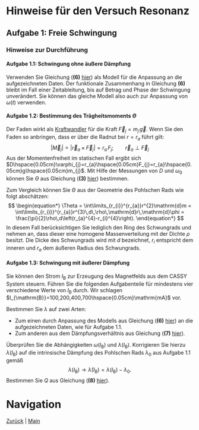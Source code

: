 # Hinweise für den Versuch Resonanz

## Aufgabe 1: Freie Schwingung

###  Hinweise zur Durchführung

#### Aufgabe 1.1: Schwingung ohne äußere Dämpfung

Verwenden Sie Gleichung (**(6)** [hier](https://git.scc.kit.edu/etp-lehre/p1-for-students/-/blob/main/Resonanz/doc/Hinweise-Aufgabe-1.md)) als Modell für die Anpassung an die aufgezeichneten Daten. Der funktionale Zusammenhang in Gleichung **(6)** bleibt im Fall einer Zeitableitung, bis auf Betrag und Phase der Schwingung unverändert. Sie können das gleiche Modell also auch zur Anpassung von $\omega(t)$ verwenden.

#### Aufgabe 1.2: Bestimmung des Trägheitsmoments $\Theta$

Der Faden wirkt als [Kraftwandler](https://de.wikipedia.org/wiki/Kraftwandler) für die Kraft $\vec{F}_{j}=m_{j}\,\vec{g}$. Wenn Sie den Faden so anbringen, dass er über die Radnut bei $r=r_{a}$ führt gilt: 
$$
\begin{equation*}
\left|\vec{M}_{j}\right|=\left|\vec{r}_{a}\times\vec{F}_{j}\right| = r_{a}\,F_{j}; \qquad \vec{r}_{a}\perp\vec{F}_{j}
\end{equation*}
$$
Aus der Momentenfreiheit im statischen Fall ergibt sich $D\hspace{0.05cm}\varphi_{j}=r_{a}\hspace{0.05cm}F_{j}=r_{a}\hspace{0.05cm}g\hspace{0.05cm}m_{j}$.  Mit Hilfe der Messungen von $D$ und $\omega_{0}$ können Sie $\Theta$ aus Gleichung (**(3)** [hier](https://git.scc.kit.edu/etp-lehre/p1-for-students/-/blob/main/Resonanz/doc/Hinweise-Aufgabe-1.md)) bestimmen.

Zum Vergleich können Sie $\Theta$ aus der Geometrie des Pohlschen Rads wie folgt abschätzen:
$$
\begin{equation*}
\Theta = \int\limits_{r_{i}}^{r_{a}}r^{2}\mathrm{d}m = \int\limits_{r_{i}}^{r_{a}}r^{3}\,d\,\rho\,\mathrm{d}r\,\mathrm{d}\phi = \frac{\pi}{2}\rho\,d\left(r_{a}^{4}-r_{i}^{4}\right).
\end{equation*}
$$
In diesem Fall berücksichtigen Sie lediglich den Ring des Schwungrads und nehmen an, dass dieser eine homogene Massenverteilung mit der Dichte $\rho$ besitzt. Die Dicke des Schwungrads wird mit $d$ bezeichnet, $r_{i}$ entspricht dem inneren und $r_{a}$ dem äußeren Radius des Schwungrads.

#### Aufgabe 1.3: Schwingung mit äußerer Dämpfung

Sie können den Strom $I_{\mathrm{B}}$ zur Erzeugung des Magnetfelds aus dem CASSY System steuern. Führen Sie die folgenden Aufgabenteile für mindestens vier verschiedene Werte von $I_{\mathrm{B}}$ durch. Wir schlagen $I_{\mathrm{B}}=100,200,400,700\hspace{0.05cm}\mathrm{mA}$ vor. 

Bestimmen Sie $\lambda$ auf zwei Arten: 

- Zum einen durch Anpassung des Modells aus Gleichung (**(6)** [hier](https://git.scc.kit.edu/etp-lehre/p1-for-students/-/blob/main/Resonanz/doc/Hinweise-Aufgabe-1.md)) an die aufgezeichneten Daten, wie für Aufgabe 1.1. 
- Zum anderen aus dem Dämpfungsverhältnis aus Gleichung (**(7)** [hier](https://git.scc.kit.edu/etp-lehre/p1-for-students/-/blob/main/Resonanz/doc/Hinweise-Aufgabe-1.md)). 

Überprüfen Sie die Abhängigkeiten $\omega(I_{\mathrm{B}})$ und $\lambda(I_{\mathrm{B}})$. Korrigieren Sie hierzu $\lambda(I_{\mathrm{B}})$ auf die intrinsische Dämpfung des Pohlschen Rads $\lambda_{0}$ aus Aufgabe 1.1 gemäß
$$
\begin{equation*}
\lambda(I_{\mathrm{B}}) \to \hat{\lambda}(I_{\mathrm{B}}) = \lambda(I_{\mathrm{B}})-\lambda_{0}.
\end{equation*}
$$
Bestimmen Sie $Q$ aus Gleichung (**(8)** [hier](https://git.scc.kit.edu/etp-lehre/p1-for-students/-/blob/main/Resonanz/doc/Hinweise-Aufgabe-1.md)).

# Navigation

[Zurück](https://git.scc.kit.edu/etp-lehre/p1-for-students/-/blob/main/Resonanz/doc/Hinweise-Aufgabe-1.md) | [Main](https://git.scc.kit.edu/etp-lehre/p1-for-students/-/tree/main/Resonanz)
